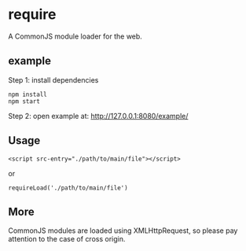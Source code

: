 # require
A CommonJS module loader for the web.

## example
Step 1: install dependencies
```
npm install
npm start
```

Step 2: open example at:
http://127.0.0.1:8080/example/

## Usage
```
<script src-entry="./path/to/main/file"></script>
```
or
```
requireLoad('./path/to/main/file')
```

## More
CommonJS modules are loaded using XMLHttpRequest, so please pay attention to the case of cross origin.
